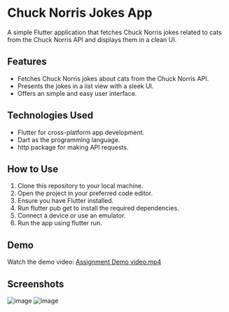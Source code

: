 # Chuck Norris Jokes App

A simple Flutter application that fetches Chuck Norris jokes related to cats from the Chuck Norris API and displays them in a clean UI.

## Features
- Fetches Chuck Norris jokes about cats from the Chuck Norris API.
- Presents the jokes in a list view with a sleek UI.
- Offers an simple and easy user interface.

## Technologies Used
- Flutter for cross-platform app development.
- Dart as the programming language.
- http package for making API requests.

## How to Use
1. Clone this repository to your local machine.
2. Open the project in your preferred code editor.
3. Ensure you have Flutter installed.
4. Run flutter pub get to install the required dependencies.
5. Connect a device or use an emulator.
6. Run the app using flutter run.

## Demo
Watch the demo video: [Assignment Demo video.mp4](https://github.com/Gaikwad2283/jokes_app/blob/main/lib/Assignment%20Demo%20video.mp4)

## Screenshots


![image](https://github.com/Gaikwad2283/jokes_app/assets/70683771/1de22f67-d4c6-4bc0-ac87-280280412030)
![image](https://github.com/Gaikwad2283/jokes_app/assets/70683771/4ca9b0b1-841a-43ed-adaf-bd543201d7dc)


